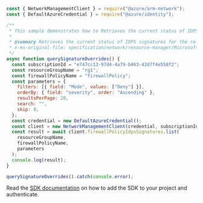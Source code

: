 ```javascript
const { NetworkManagementClient } = require("@azure/arm-network");
const { DefaultAzureCredential } = require("@azure/identity");

/**
 * This sample demonstrates how to Retrieves the current status of IDPS signatures for the relevant policy
 *
 * @summary Retrieves the current status of IDPS signatures for the relevant policy
 * x-ms-original-file: specification/network/resource-manager/Microsoft.Network/stable/2021-05-01/examples/FirewallPolicyQuerySignatureOverrides.json
 */
async function querySignatureOverrides() {
  const subscriptionId = "e747cc13-97d4-4a79-b463-42d7f4e558f2";
  const resourceGroupName = "rg1";
  const firewallPolicyName = "firewallPolicy";
  const parameters = {
    filters: [{ field: "Mode", values: ["Deny"] }],
    orderBy: { field: "severity", order: "Ascending" },
    resultsPerPage: 20,
    search: "",
    skip: 0,
  };
  const credential = new DefaultAzureCredential();
  const client = new NetworkManagementClient(credential, subscriptionId);
  const result = await client.firewallPolicyIdpsSignatures.list(
    resourceGroupName,
    firewallPolicyName,
    parameters
  );
  console.log(result);
}

querySignatureOverrides().catch(console.error);
```

Read the [SDK documentation](https://github.com/Azure/azure-sdk-for-js/blob/%40azure%2Farm-network_27.0.0/sdk/network/arm-network/README.md) on how to add the SDK to your project and authenticate.
